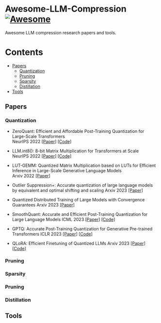 # Awesome-LLM-Compression [![Awesome](https://awesome.re/badge.svg)](https://awesome.re)
Awesome LLM compression research papers and tools. 

# Contents

- [Papers](#papers)
  - [Quantization](#general)
  - [Pruning](#architecture)
  - [Sparsity](#quantization)
  - [Distillation](#binarization)
- [Tools](#tools)

## Papers

### Quantization

- ZeroQuant: Efficient and Affordable Post-Training Quantization for Large-Scale Transformers <br> NeurIPS 2022 [[Paper]](https://arxiv.org/abs/2206.01861) [[Code]](https://github.com/microsoft/DeepSpeed)

- LLM.int8(): 8-bit Matrix Multiplication for Transformers at Scale <br> NeurIPS 2022 [[Paper]](https://arxiv.org/abs/2208.07339) [[Code]](https://github.com/TimDettmers/bitsandbytes)

- LUT-GEMM: Quantized Matrix Multiplication based on LUTs for Efficient Inference in Large-Scale Generative Language Models <br> Arxiv 2022 [[Paper]](https://arxiv.org/abs/2206.09557) 

- Outlier Suppression+: Accurate quantization of large language models by equivalent and optimal shifting and scaling
Arxiv 2023 [[Paper]](https://arxiv.org/abs/2304.09145)

- Quantized Distributed Training of Large Models with Convergence Guarantees
Arxiv 2023 [[Paper]](https://arxiv.org/abs/2302.02390)

- SmoothQuant: Accurate and Efficient Post-Training Quantization for Large Language Models
ICML 2023 [[Paper]](https://arxiv.org/abs/2211.10438) [[Code]](https://github.com/mit-han-lab/smoothquant)

- GPTQ: Accurate Post-Training Quantization for Generative Pre-trained Transformers 
ICLR 2023 [[Paper]](https://arxiv.org/abs/2210.17323) [[Code]](https://github.com/IST-DASLab/gptq)

- QLoRA: Efficient Finetuning of Quantized LLMs
Arxiv 2023 [[Paper]](https://arxiv.org/abs/2305.14314) [[Code]](https://github.com/artidoro/qlora)

### Pruning

### Sparsity

### Pruning

### Distillation

## Tools
  


